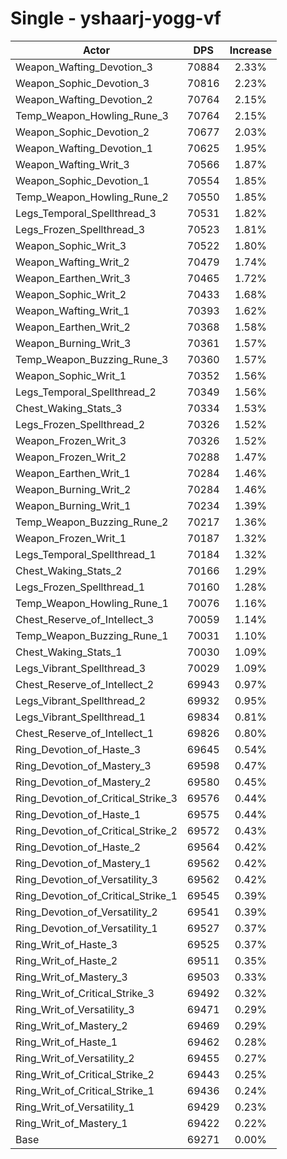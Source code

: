 # Single - yshaarj-yogg-vf
| Actor | DPS | Increase |
|---|:---:|:---:|
|Weapon_Wafting_Devotion_3|70884|2.33%|
|Weapon_Sophic_Devotion_3|70816|2.23%|
|Weapon_Wafting_Devotion_2|70764|2.15%|
|Temp_Weapon_Howling_Rune_3|70764|2.15%|
|Weapon_Sophic_Devotion_2|70677|2.03%|
|Weapon_Wafting_Devotion_1|70625|1.95%|
|Weapon_Wafting_Writ_3|70566|1.87%|
|Weapon_Sophic_Devotion_1|70554|1.85%|
|Temp_Weapon_Howling_Rune_2|70550|1.85%|
|Legs_Temporal_Spellthread_3|70531|1.82%|
|Legs_Frozen_Spellthread_3|70523|1.81%|
|Weapon_Sophic_Writ_3|70522|1.80%|
|Weapon_Wafting_Writ_2|70479|1.74%|
|Weapon_Earthen_Writ_3|70465|1.72%|
|Weapon_Sophic_Writ_2|70433|1.68%|
|Weapon_Wafting_Writ_1|70393|1.62%|
|Weapon_Earthen_Writ_2|70368|1.58%|
|Weapon_Burning_Writ_3|70361|1.57%|
|Temp_Weapon_Buzzing_Rune_3|70360|1.57%|
|Weapon_Sophic_Writ_1|70352|1.56%|
|Legs_Temporal_Spellthread_2|70349|1.56%|
|Chest_Waking_Stats_3|70334|1.53%|
|Legs_Frozen_Spellthread_2|70326|1.52%|
|Weapon_Frozen_Writ_3|70326|1.52%|
|Weapon_Frozen_Writ_2|70288|1.47%|
|Weapon_Earthen_Writ_1|70284|1.46%|
|Weapon_Burning_Writ_2|70284|1.46%|
|Weapon_Burning_Writ_1|70234|1.39%|
|Temp_Weapon_Buzzing_Rune_2|70217|1.36%|
|Weapon_Frozen_Writ_1|70187|1.32%|
|Legs_Temporal_Spellthread_1|70184|1.32%|
|Chest_Waking_Stats_2|70166|1.29%|
|Legs_Frozen_Spellthread_1|70160|1.28%|
|Temp_Weapon_Howling_Rune_1|70076|1.16%|
|Chest_Reserve_of_Intellect_3|70059|1.14%|
|Temp_Weapon_Buzzing_Rune_1|70031|1.10%|
|Chest_Waking_Stats_1|70030|1.09%|
|Legs_Vibrant_Spellthread_3|70029|1.09%|
|Chest_Reserve_of_Intellect_2|69943|0.97%|
|Legs_Vibrant_Spellthread_2|69932|0.95%|
|Legs_Vibrant_Spellthread_1|69834|0.81%|
|Chest_Reserve_of_Intellect_1|69826|0.80%|
|Ring_Devotion_of_Haste_3|69645|0.54%|
|Ring_Devotion_of_Mastery_3|69598|0.47%|
|Ring_Devotion_of_Mastery_2|69580|0.45%|
|Ring_Devotion_of_Critical_Strike_3|69576|0.44%|
|Ring_Devotion_of_Haste_1|69575|0.44%|
|Ring_Devotion_of_Critical_Strike_2|69572|0.43%|
|Ring_Devotion_of_Haste_2|69564|0.42%|
|Ring_Devotion_of_Mastery_1|69562|0.42%|
|Ring_Devotion_of_Versatility_3|69562|0.42%|
|Ring_Devotion_of_Critical_Strike_1|69545|0.39%|
|Ring_Devotion_of_Versatility_2|69541|0.39%|
|Ring_Devotion_of_Versatility_1|69527|0.37%|
|Ring_Writ_of_Haste_3|69525|0.37%|
|Ring_Writ_of_Haste_2|69511|0.35%|
|Ring_Writ_of_Mastery_3|69503|0.33%|
|Ring_Writ_of_Critical_Strike_3|69492|0.32%|
|Ring_Writ_of_Versatility_3|69471|0.29%|
|Ring_Writ_of_Mastery_2|69469|0.29%|
|Ring_Writ_of_Haste_1|69462|0.28%|
|Ring_Writ_of_Versatility_2|69455|0.27%|
|Ring_Writ_of_Critical_Strike_2|69443|0.25%|
|Ring_Writ_of_Critical_Strike_1|69436|0.24%|
|Ring_Writ_of_Versatility_1|69429|0.23%|
|Ring_Writ_of_Mastery_1|69422|0.22%|
|Base|69271|0.00%|
